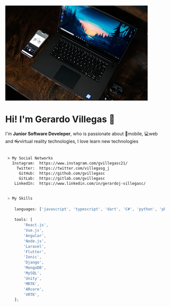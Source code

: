 ![Header](./img/background.jpg)

# Hi! I'm Gerardo Villegas 👋

I'm **Junior Software Develeper**, who is passionate about 📱mobile, 💻web and 👓virtual reality technologies, I love learn new technologies

```

 > My Social Networks
   Instagram:  https://www.instagram.com/gvillegasc21/
     Twitter:  https://twitter.com/villegasg_j
      GitHub:  https://github.com/gvillegasc
      GitLab:  https://gitlab.com/gvillegasc
    LinkedIn:  https://www.linkedin.com/in/gerardoj-villegasc/

```

```javascript

 > My Skills

    languages: ['javascript', 'typescript', 'dart', 'C#', 'python', 'php', 'java'];

    tools: [
        'React.js',
        'Vue.js',
        'Angular',
        'Node.js',
        'Laravel',
        'Flutter',
        'Ionic',
        'Django',
        'MongoDB',
        'MySQL',
        'Unity',
        'MRTK',
        'ARcore',
        'VRTK',
    ];

```

<!--
**gvillegasc/gvillegasc** is a ✨ _special_ ✨ repository because its `README.md` (this file) appears on your GitHub profile.

Here are some ideas to get you started:

- 🔭 I’m currently working on ...
- 🌱 I’m currently learning ...
- 👯 I’m looking to collaborate on ...
- 🤔 I’m looking for help with ...
- 💬 Ask me about ...
- 📫 How to reach me: ...
- 😄 Pronouns: ...
- ⚡ Fun fact: ...
-->
